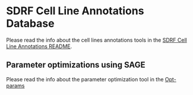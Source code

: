 # SDRF Cell Line Annotations Database

Please read the info about the cell lines annotations tools in the [SDRF Cell Line Annotations README](sdrf-cls/README.md).

## Parameter optimizations using SAGE

Please read the info about the parameter optimization tool in the [Opt-params](opt-params/README.md)
